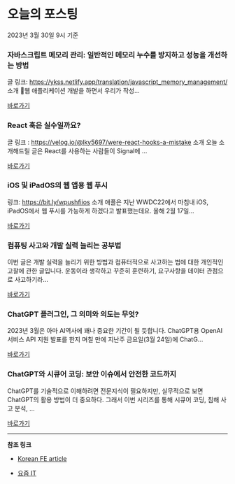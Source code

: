 # 오늘의 포스팅 
2023년 3월 30일 9시 기준 

###  자바스크립트 메모리 관리: 일반적인 메모리 누수를 방지하고 성능을 개선하는 방법 

 글 링크: https://ykss.netlify.app/translation/javascript_memory_management/ 소개 웹 애플리케이션 개발을 하면서 우리가 작성... 

 [바로가기](https://kofearticle.substack.com/p/korean-fe-article-7dc) 

###  React 훅은 실수일까요? 

 글 링크 : https://velog.io/@lky5697/were-react-hooks-a-mistake 소개 오늘 소개해드릴 글은 React를 사용하는 사람들이 Signal에 ... 

 [바로가기](https://kofearticle.substack.com/p/korean-fe-article-react-9b4) 

###  iOS 및 iPadOS의 웹 앱용 웹 푸시 

 링크: https://bit.ly/wpushfiios 소개 애플은 지난 WWDC22에서 마침내 iOS, iPadOS에서 웹 푸시를 가능하게 하겠다고 발표했는데요. 올해 2월 17일... 

 [바로가기](https://kofearticle.substack.com/p/korean-fe-article-ios-ipados) 

### 컴퓨팅 사고와 개발 실력 늘리는 공부법 

 이번 글은 개발 실력을 늘리기 위한 방법과 컴퓨터적으로 사고하는 법에 대한 개인적인 고찰에 관한 글입니다. 운동이라 생각하고 꾸준히 훈련하기, 요구사항을 데이터 관점으로 사고하기라... 

 [바로가기](https://yozm.wishket.com/magazine/detail/1950/) 

### ChatGPT 플러그인, 그 의미와 의도는 무엇? 

 2023년 3월은 아마 AI역사에 꽤나 중요한 기간이 될 듯합니다. ChatGPT용 OpenAI 서비스 API 지원 발표를 한지 며칠 만에 지난주 금요일(3월 24일)에 ChatG... 

 [바로가기](https://yozm.wishket.com/magazine/detail/1951/) 

### ChatGPT와 시큐어 코딩: 보안 이슈에서 안전한 코드까지 

 ChatGPT를 기술적으로 이해하려면 전문지식이 필요하지만, 실무적으로 보면 ChatGPT의 활용 방법이 더 중요하다. 그래서 이번 시리즈를 통해 시큐어 코딩, 침해 사고 분석, ... 

 [바로가기](https://yozm.wishket.com/magazine/detail/1948/) 

---

**참조 링크**

- [Korean FE article](https://kofearticle.substack.com) 

- [요즘 IT](https://yozm.wishket.com/magazine) 

